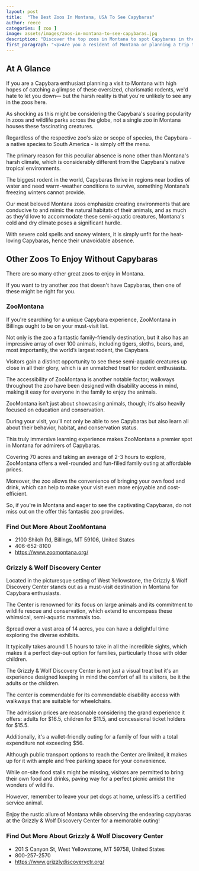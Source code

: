 ```yaml
---
layout: post
title:  "The Best Zoos In Montana, USA To See Capybaras"
author: reece
categories: [ zoo ]
image: assets/images/zoos-in-montana-to-see-capybaras.jpg
description: "Discover the top zoos in Montana to spot Capybaras in their naturalistic habitats. This article details captivating exhibits, unique zoo features, feeding times, and pointers on making the most of your Capybara-watching experience. Dive in!"
first_paragraph: "<p>Are you a resident of Montana or planning a trip there soon? Are you a wildlife enthusiast who would love to catch a glimpse of the world's biggest rodent, the Capybara in its most naturalistic habitat? Well, you're in luck! Montana, known for its abundant wildlife, also happens to host some of the best zoos that house these adorable South American mammals.</p><p>Journey with us as we explore the top zoos in Montana, offering you the opportunity to marvel at Capybaras, learn about their interesting quirks, habits, and habitat, and even interact with them on a close and personal level.</p><p>So strap yourself in, and get ready for a whimsical expedition into the world of Capybaras, right here in Big Sky Country!</p>"
---
```


<div class="overview" markdown="1"> 

## At A Glance 

If you are a Capybara enthusiast planning a visit to Montana with high hopes of catching a glimpse of these oversized, charismatic rodents, we'd hate to let you down— but the harsh reality is that you're unlikely to see any in the zoos here. 

As shocking as this might be considering the Capybara's soaring popularity in zoos and wildlife parks across the globe, not a single zoo in Montana houses these fascinating creatures. 

Regardless of the respective zoo's size or scope of species, the Capybara - a native species to South America - is simply off the menu.

The primary reason for this peculiar absence is none other than Montana's harsh climate, which is considerably different from the Capybara's native tropical environments. 

The biggest rodent in the world, Capybaras thrive in regions near bodies of water and need warm-weather conditions to survive, something Montana’s freezing winters cannot provide. 

Our most beloved Montana zoos emphasize creating environments that are conducive to and mimic the natural habitats of their animals, and as much as they'd love to accommodate these semi-aquatic creatures, Montana's cold and dry climate poses a significant hurdle. 

With severe cold spells and snowy winters, it is simply unfit for the heat-loving Capybaras, hence their unavoidable absence.

</div>



## Other Zoos To Enjoy Without Capybaras

There are so many other great zoos to enjoy in Montana. 

If you want to try another zoo that doesn't have Capybaras, then one of these might be right for you.

### ZooMontana

If you're searching for a unique Capybara experience, ZooMontana in Billings ought to be on your must-visit list. 

Not only is the zoo a fantastic family-friendly destination, but it also has an impressive array of over 100 animals, including tigers, sloths, bears, and, most importantly, the world’s largest rodent, the Capybara. 

Visitors gain a distinct opportunity to see these semi-aquatic creatures up close in all their glory, which is an unmatched treat for rodent enthusiasts. 

The accessibility of ZooMontana is another notable factor; walkways throughout the zoo have been designed with disability access in mind, making it easy for everyone in the family to enjoy the animals.

ZooMontana isn’t just about showcasing animals, though; it’s also heavily focused on education and conservation. 

During your visit, you’ll not only be able to see Capybaras but also learn all about their behavior, habitat, and conservation status. 

This truly immersive learning experience makes ZooMontana a premier spot in Montana for admirers of Capybaras. 

Covering 70 acres and taking an average of 2-3 hours to explore, ZooMontana offers a well-rounded and fun-filled family outing at affordable prices. 

Moreover, the zoo allows the convenience of bringing your own food and drink, which can help to make your visit even more enjoyable and cost-efficient. 

So, if you're in Montana and eager to see the captivating Capybaras, do not miss out on the offer this fantastic zoo provides.

<div class="find-out-more" markdown="1">

### Find Out More About ZooMontana

- 2100 Shiloh Rd, Billings, MT 59106, United States
- 406-652-8100
- https://www.zoomontana.org/


</div>




### Grizzly & Wolf Discovery Center

Located in the picturesque setting of West Yellowstone, the Grizzly & Wolf Discovery Center stands out as a must-visit destination in Montana for Capybara enthusiasts. 

The Center is renowned for its focus on large animals and its commitment to wildlife rescue and conservation, which extend to encompass these whimsical, semi-aquatic mammals too. 

Spread over a vast area of 14 acres, you can have a delightful time exploring the diverse exhibits. 

It typically takes around 1.5 hours to take in all the incredible sights, which makes it a perfect day-out option for families, particularly those with older children. 



The Grizzly & Wolf Discovery Center is not just a visual treat but it's an experience designed keeping in mind the comfort of all its visitors, be it the adults or the children. 

The center is commendable for its commendable disability access with walkways that are suitable for wheelchairs. 

The admission prices are reasonable considering the grand experience it offers: adults for $16.5, children for $11.5, and concessional ticket holders for $15.5. 

Additionally, it's a wallet-friendly outing for a family of four with a total expenditure not exceeding $56. 

Although public transport options to reach the Center are limited, it makes up for it with ample and free parking space for your convenience. 

While on-site food stalls might be missing, visitors are permitted to bring their own food and drinks, paving way for a perfect picnic amidst the wonders of wildlife. 

However, remember to leave your pet dogs at home, unless it’s a certified service animal. 

Enjoy the rustic allure of Montana while observing the endearing capybaras at the Grizzly & Wolf Discovery Center for a memorable outing!

<div class="find-out-more" markdown="1">

### Find Out More About Grizzly & Wolf Discovery Center

- 201 S Canyon St, West Yellowstone, MT 59758, United States
- 800-257-2570
- https://www.grizzlydiscoveryctr.org/


</div>



